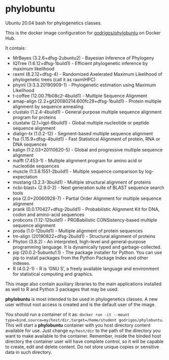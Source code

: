 # phylobuntu

Ubuntu 20.04 bash for phylogenetics classes.

This is the docker image configuration for [godrigos/phylobuntu](https://hub.docker.com/repository/docker/godrigos/phylobuntu) on Docker Hub.

It contais:
* MrBayes (3.2.6+dfsg-2ubuntu2) - Bayesian Inference of Phylogeny
* IQTree (1.6.12+dfsg-1build1) - Efficient phylogenetic inference by maximum likelihood
* raxml (8.2.12+dfsg-4) - Randomized Axelerated Maximum Likelihood of phylogenetic trees (call it as raxmlHPC)
* phyml (3:3.3.20190909-1) - Phylogenetic estimation using Maximum Likelihood
* t-coffee (12.00.7fb08c2-4build1) - Multiple Sequence Alignment
* amap-align (2.2+git20080214.600fc29+dfsg-1build1) - Protein multiple alignment by sequence annealing
* clustalo (1.2.4-4build1) - General purpose multiple sequence alignment program for proteins
* clustalw (2.1+lgpl-6build1) - Global multiple nucleotide or peptide sequence alignment
* dialign-tx (1.0.2-12) - Segment-based multiple sequence alignment
* fsa (1.15.9+dfsg-4build1) - Fast Statistical Alignment of protein, RNA or DNA sequences
* kalign (1:2.03+20110620-5) - Global and progressive multiple sequence alignment
* mafft (7.453-1) - Multiple alignment program for amino acid or nucleotide sequences
* muscle (1:3.8.1551-2build1) - Multiple sequence comparison by log-expectation
* mustang (3.2.3-3build1) - Multiple structural alignment of proteins
* ncbi-blast+ (2.9.0-2) - Next generation suite of BLAST sequence search tools
* poa (2.0+20060928-7) - Partial Order Alignment for multiple sequence alignment
* prank (0.0.170427+dfsg-2build1) - Probabilistic Alignment Kit for DNA, codon and amino-acid sequences
* probcons (1.12-12build1) - PROBabilistic CONSistency-based multiple sequence alignment
* proda (1.0-12build1) - Multiple alignment of protein sequences
* tm-align (20190822+dfsg-2build1) - Structural alignment of proteins
* Phyton (3.8.2) - An interpreted, high-level and general-purpose programming language. It is dynamically typed and garbage-collected.
* pip (20.0.2-5ubuntu1.1) - The package installer for Python. You can use pip to install packages from the Python Package Index and other indexes.
* R (4.0.2-1) - R is ‘GNU S’, a freely available language and environment for statistical computing and graphics.

This image also contain auxiliary libraries to the main applications installed as well to R and Python 3 packages that may be used.

**phylobuntu** is most intended to be used in phylogenetics classes. A new user without root access is created and is the default user of the image.

You should run a container of it as: `docker run -it --mount type=bind,source=my/host/dir,target=/home/student godrigos/phylobuntu`. This will start a **phylobuntu** container with you host directory content available for use. Just change `my/host/dir` to the path of the directory you want to make available to the container. Remember, inside the binded host directory the container user will have complete control, so it will be capable to create, edit and delete content. Do not store unique copies or sensitive data in such directory.